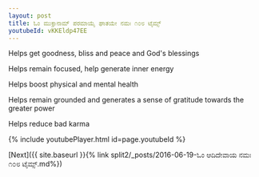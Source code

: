 ```yaml
---
layout: post
title: ಓಂ ಮುಕ್ತಾನಾಮ್ ಪರಮಾಯೈ ಘಾತಯೇ ನಮಃ ೧೦೮ ಟೈಮ್ಸ್
youtubeId: vKKEldp47EE
---
```

 
 
Helps get goodness, bliss and peace and God's blessings
 
Helps remain focused, help generate inner energy 
 
Helps boost physical and mental health 
 
Helps remain grounded and generates a sense of gratitude towards the greater power 
 
Helps reduce bad karma
 
 
 
 


{% include youtubePlayer.html id=page.youtubeId %}
 
[Next]({{ site.baseurl }}{% link  split2/_posts/2016-06-19-ಓಂ ಆದಿದೇವಾಯ ನಮಃ ೧೦೮ ಟೈಮ್ಸ್.md%})
 
